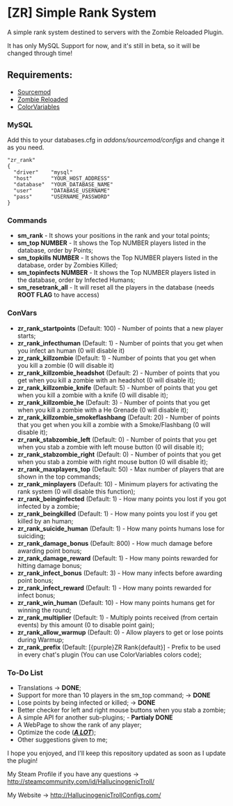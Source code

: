 <h1>[ZR] Simple Rank System</h1>

<p>A simple rank system destined to servers with the Zombie Reloaded Plugin.</p>
<p>It has only MySQL Support for now, and it's still in beta, so it will be changed through time!</p>

<h2>Requirements: </h2>

- [Sourcemod](https://www.sourcemod.net)
- [Zombie Reloaded](https://forums.alliedmods.net/showthread.php?t=277597)
- [ColorVariables](https://forums.alliedmods.net/showthread.php?t=267743)

<h3>MySQL</h3>
<p>Add this to your databases.cfg in <i>addons/sourcemod/configs</i> and change it as you need.

```
"zr_rank"
{
  "driver"    "mysql"
  "host"      "YOUR_HOST_ADDRESS"
  "database"  "YOUR_DATABASE_NAME"
  "user"      "DATABASE_USERNAME"
  "pass"      "USERNAME_PASSWORD"
}
```

<h3>Commands</h3>

- <b>sm_rank</b> - It shows your positions in the rank and your total points;
- <b>sm_top NUMBER</b> - It shows the Top NUMBER players listed in the database, order by Points;
- <b>sm_topkills NUMBER</b> - It shows the Top NUMBER players listed in the database, order by Zombies Killed;
- <b>sm_topinfects NUMBER</b> - It shows the Top NUMBER players listed in the database, order by Infected Humans;
- <b>sm_resetrank_all</b> - It will reset all the players in the database (needs <b>ROOT FLAG</b> to have access)

<h3>ConVars</h3>

- <b>zr_rank_startpoints</b> (Default: 100) - Number of points that a new player starts;
- <b>zr_rank_infecthuman</b> (Default: 1) - Number of points that you get when you infect an human (0 will disable it)
- <b>zr_rank_killzombie</b> (Default: 1) - Number of points that you get when you kill a zombie (0 will disable it)
- <b>zr_rank_killzombie_headshot</b> (Default: 2) - Number of points that you get when you kill a zombie with an headshot (0 will disable it);
- <b>zr_rank_killzombie_knife</b> (Default: 5) - Number of points that you get when you kill a zombie with a knife (0 will disable it);
- <b>zr_rank_killzombie_he</b> (Default: 3) - Number of points that you get when you kill a zombie with a He Grenade (0 will disable it);
- <b>zr_rank_killzombie_smokeflashbang</b> (Default: 20) - Number of points that you get when you kill a zombie with a Smoke/Flashbang (0 will disable it);
- <b>zr_rank_stabzombie_left</b> (Default: 0) - Number of points that you get when you stab a zombie with left mouse button (0 will disable it);  
- <b>zr_rank_stabzombie_right</b> (Default: 0) - Number of points that you get when you stab a zombie with right mouse button (0 will disable it);
- <b>zr_rank_maxplayers_top</b> (Default: 50) - Max number of players that are shown in the top commands;
- <b>zr_rank_minplayers</b> (Default: 10) - Minimum players for activating the rank system (0 will disable this function);
- <b>zr_rank_beinginfected</b> (Default: 1) - How many points you lost if you got infected by a zombie;
- <b>zr_rank_beingkilled</b> (Default: 1) - How many points you lost if you get killed by an human;
- <b>zr_rank_suicide_human</b> (Default: 1) - How many points humans lose for suiciding;
- <b>zr_rank_damage_bonus</b> (Default: 800) - How much damage before awarding point bonus;
- <b>zr_rank_damage_reward</b> (Default: 1) - How many points rewarded for hitting damage bonus;
- <b>zr_rank_infect_bonus</b> (Default: 3) - How many infects before awarding point bonus;
- <b>zr_rank_infect_reward</b> (Default: 1) - How many points rewarded for infect bonus;
- <b>zr_rank_win_human</b> (Default: 10) - How many points humans get for winning the round;
- <b>zr_rank_multiplier</b> (Default: 1) - Multiply points received (from certain events) by this amount (0 to disable point gain);
- <b>zr_rank_allow_warmup</b> (Default: 0) - Allow players to get or lose points during Warmup;
- <b>zr_rank_prefix</b> (Default: [{purple}ZR Rank{default}] - Prefix to be used in every chat's plugin (You can use ColorVariables colors code);

<h3>To-Do List</h3>

- Translations -> <b>DONE</b>;
- Support for more than 10 players in the sm_top command; -> <b>DONE</b>
- Lose points by being infected or killed; -> <b>DONE</b>
- Better checker for left and right mouse buttons when you stab a zombie;
- A simple API for another sub-plugins; - <b>Partialy DONE</b>
- A WebPage to show the rank of any player;
- Optimize the code (<b><i><u>A LOT</b></i></u>);
- Other suggestions given to me;

I hope you enjoyed, and I'll keep this repository updated as soon as I update the plugin!

My Steam Profile if you have any questions -> http://steamcommunity.com/id/HallucinogenicTroll/

My Website -> http://HallucinogenicTrollConfigs.com/
